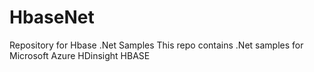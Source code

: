 # HbaseNet
Repository for Hbase .Net Samples
This repo contains .Net samples for Microsoft Azure HDinsight HBASE
